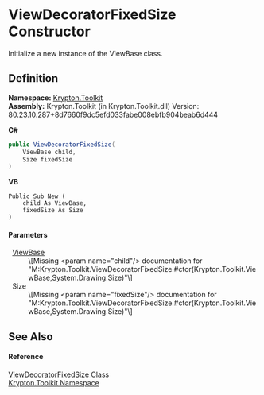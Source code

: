 # ViewDecoratorFixedSize Constructor


Initialize a new instance of the ViewBase class.



## Definition
**Namespace:** <a href="79d2eac2-21f4-54ff-7552-b20c33c30600.md">Krypton.Toolkit</a>  
**Assembly:** Krypton.Toolkit (in Krypton.Toolkit.dll) Version: 80.23.10.287+8d7660f9dc5efd033fabe008ebfb904beab6d444

**C#**
``` C#
public ViewDecoratorFixedSize(
	ViewBase child,
	Size fixedSize
)
```
**VB**
``` VB
Public Sub New ( 
	child As ViewBase,
	fixedSize As Size
)
```



#### Parameters
<dl><dt>  <a href="309ac2d8-bfc5-c1a7-ab6a-4f4cf86a1ba6.md">ViewBase</a></dt><dd>\[Missing &lt;param name="child"/&gt; documentation for "M:Krypton.Toolkit.ViewDecoratorFixedSize.#ctor(Krypton.Toolkit.ViewBase,System.Drawing.Size)"\]</dd><dt>  Size</dt><dd>\[Missing &lt;param name="fixedSize"/&gt; documentation for "M:Krypton.Toolkit.ViewDecoratorFixedSize.#ctor(Krypton.Toolkit.ViewBase,System.Drawing.Size)"\]</dd></dl>

## See Also


#### Reference
<a href="4fb20a0f-4b20-91a3-fbec-ce163125b40b.md">ViewDecoratorFixedSize Class</a>  
<a href="79d2eac2-21f4-54ff-7552-b20c33c30600.md">Krypton.Toolkit Namespace</a>  
